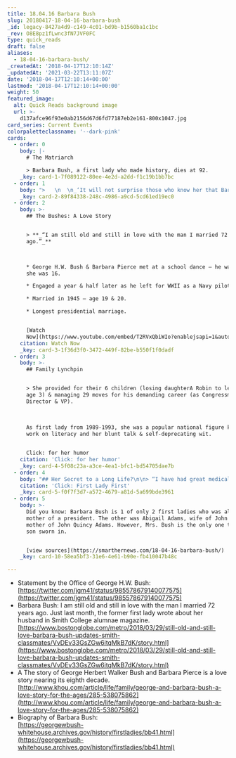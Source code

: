 ```yaml
---
title: 18.04.16 Barbara Bush
slug: 20180417-18-04-16-barbara-bush
_id: legacy-8427a4d9-c149-4c01-bd9b-b1560ba1c1bc
_rev: O8E8pz1fLwnc3fN7JVF0FC
type: quick_reads
draft: false
aliases:
  - 18-04-16-barbara-bush/
_createdAt: '2018-04-17T12:10:14Z'
_updatedAt: '2021-03-22T13:11:07Z'
date: '2018-04-17T12:10:14+00:00'
lastmod: '2018-04-17T12:10:14+00:00'
weight: 50
featured_image:
  alt: Quick Reads background image
  url: >-
    d137afce96f93e0ab2156d67d6fd77187eb2e161-800x1047.jpg
card_series: Current Events
colorpaletteclassname: '--dark-pink'
cards:
  - order: 0
    body: |-
      # The Matriarch

      > Barbara Bush, a first lady who made history, dies at 92.
    _key: card-1-7f089122-80ee-4e2d-a2dd-f1c19b1bb7bc
  - order: 1
    body: ">   \n  \n_‘It will not surprise those who know her that Barbara Bush has been a rock in the face of her failing health, worrying not for herself a\x14 thanks to her abiding faith a\x14 but for others.”_  \nJim McGrath, Bush Spokesman\n\n* The former first lady announced days before her death she planned to no longer seek medical treatment.\n* No specific illness disclosed, had thyroid condition for decades."
    _key: card-2-89f84338-248c-4986-a9cd-5cd61ed19ec0
  - order: 2
    body: >-
      ## The Bushes: A Love Story


      > **_“I am still old and still in love with the man I married 72 years
      ago.”_**  
        


      * George H.W. Bush & Barbara Pierce met at a school dance – he was 17 &
      she was 16.

      * Engaged a year & half later as he left for WWII as a Navy pilot.

      * Married in 1945 – age 19 & 20.

      * Longest presidential marriage.


      [Watch
      Now](https://www.youtube.com/embed/T2RVxQbiWIo?enablejsapi=1&autoplay=1&rel=0)
    citation: Watch Now
    _key: card-3-1f36d3f0-3472-449f-82be-b550f1f0dadf
  - order: 3
    body: >-
      ## Family Lynchpin


      > She provided for their 6 children (losing daughterA Robin to leukemia at
      age 3) & managing 29 moves for his demanding career (as Congressman, CIA
      Director & VP).  
        
        
        
      As first lady from 1989-1993, she was a popular national figure known for
      work on literacy and her blunt talk & self-deprecating wit.


      Click: for her humor
    citation: 'Click: for her humor'
    _key: card-4-5f08c23a-a3ce-4ea1-bfc1-bd54705dae7b
  - order: 4
    body: "## Her Secret to a Long Life?\n\n> “I have had great medical care and more operations than you would believe. I’m not sure God will recognize me; I have so many new body parts!”  \n  \n  \n  \n“Also, George Bush has given me the world. He is the best a\x14 thoughtful and loving.”\n\nClick: First Lady First"
    citation: 'Click: First Lady First'
    _key: card-5-f0f7f3d7-a572-4679-a81d-5a699bde3961
  - order: 5
    body: >-
      Did you know: Barbara Bush is 1 of only 2 first ladies who was also the
      mother of a president. The other was Abigail Adams, wife of John Adams &
      mother of John Quincy Adams. However, Mrs. Bush is the only one to see her
      son sworn in.


      [view sources](https://smarthernews.com/18-04-16-barbara-bush/)
    _key: card-10-58ea5bf3-31e6-4e61-b90e-fb410047b48c

---
```

* Statement by the Office of George H.W. Bush:  
[https://twitter.com/jgm41/status/985578679140077575](https://twitter.com/jgm41/status/985578679140077575)
* Barbara Bush: I am still old and still in love with the man I married 72 years ago. Just last month, the former first lady wrote about her husband in Smith College alumnae magazine.  
[https://www.bostonglobe.com/metro/2018/03/29/still-old-and-still-love-barbara-bush-updates-smith-classmates/VvDEv33GsZGw6itqMkB7dK/story.html](https://www.bostonglobe.com/metro/2018/03/29/still-old-and-still-love-barbara-bush-updates-smith-classmates/VvDEv33GsZGw6itqMkB7dK/story.html)
* A The story of George Herbert Walker Bush and Barbara Pierce is a love story nearing its eighth decade.  
[http://www.khou.com/article/life/family/george-and-barbara-bush-a-love-story-for-the-ages/285-538075862](http://www.khou.com/article/life/family/george-and-barbara-bush-a-love-story-for-the-ages/285-538075862)
* Biography of Barbara Bush:  
[https://georgewbush-whitehouse.archives.gov/history/firstladies/bb41.html](https://georgewbush-whitehouse.archives.gov/history/firstladies/bb41.html)